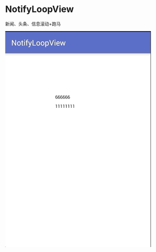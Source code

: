 # NotifyLoopView
新闻、头条、信息滚动+跑马

![Image](https://github.com/msilemsile/NotifyLoopView/blob/master/demo.gif) 
